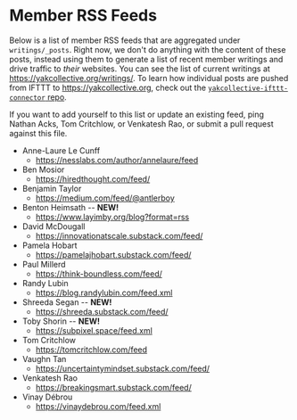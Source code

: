 # Member RSS Feeds

Below is a list of member RSS feeds that are aggregated under `writings/_posts`. Right now, we don't do anything with the content of these posts, instead using them to generate a list of recent member writings and drive traffic to _their_ websites. You can see the list of current writings at https://yakcollective.org/writings/. To learn how individual posts are pushed from IFTTT to https://yakcollective.org, check out the [`yakcollective-ifttt-connector` repo](https://github.com/The-Yak-Collective/yakcollective-ifttt-connector).

If you want to add yourself to this list or update an existing feed, ping Nathan Acks, Tom Critchlow, or Venkatesh Rao, or submit a pull request against this file.

- Anne-Laure Le Cunff
	- https://nesslabs.com/author/annelaure/feed
- Ben Mosior
	- https://hiredthought.com/feed/
- Benjamin Taylor
	- https://medium.com/feed/@antlerboy
- Benton Heimsath -- **NEW!**
	- https://www.layimby.org/blog?format=rss
- David McDougall
	- https://innovationatscale.substack.com/feed/
- Pamela Hobart
	- https://pamelajhobart.substack.com/feed/
- Paul Millerd
	- https://think-boundless.com/feed/
- Randy Lubin
	- https://blog.randylubin.com/feed.xml
- Shreeda Segan -- **NEW!**
	- https://shreeda.substack.com/feed/
- Toby Shorin -- **NEW!**
	- https://subpixel.space/feed.xml
- Tom Critchlow
	- https://tomcritchlow.com/feed
- Vaughn Tan
	- https://uncertaintymindset.substack.com/feed/
- Venkatesh Rao
	- https://breakingsmart.substack.com/feed/
- Vinay Débrou
	- https://vinaydebrou.com/feed.xml
